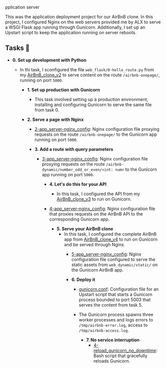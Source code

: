 pplication server

This was the application deployment project for our AirBnB clone. In this
project, I configured Nginx on the web servers provided me by ALX
to serve a WSGI Flask app running through Gunicorn. Additionally, I set up an
Upstart script to keep the application running on server reboots.

## Tasks :page_with_curl:

* **0. Set up development with Python**
  * In thi task, I sconfigured the file `web_flask/0-hello_route.py` from my
    [AirBnB_clone_v2](https://github.com/aysuarex/AirBnB_clone_v2) to serve content
      on the route `/airbnb-onepage/`, running on port `5000`.

      * **1. Set up production with Gunicorn**
        * This task involved setting up a production environment, installing and configuring
	  Gunicorn to serve the same file from task 0.

	  * **2. Serve a page with Nginx**
	    * [2-app_server-nginx_config](./2-app_server-nginx_config): Nginx configuration file
	      proxying requests on the route `/airbnb-onepage/` to the Gunicorn app running on
	        port `5000`.

		* **3. Add a route with query parameters**
		  * [3-app_server-nginx_config](./3-app_server-nginx_config): Nginx configuration file
		    proxying requests on the route `/airbnb-dynamic/number_odd_or_even/<int: num>` to the
		      Gunicorn app running on port `5000`.

		      * **4. Let's do this for your API**
		        * In this task, I configured the API from my [AirBnB_clone_v3](https://github.com/Tijani1402/AirBnB_clone_v31) to run on Gunicorn.
			  * [4-app_server-nginx_config](./4-app_server-nginx_config): Nginx configuration file
			    that proxies requests on the AirBnB API to the corresponding Gunicorn app.

			    * **5. Serve your AirBnB clone**
			      * In this task, I configured the complete AirBnB app from [AirBnB_clone_v4](https://github.com/aysuarex/AirBnB_clone_v4) to run on Gunicorn and be served through Nginx.
			        * [5-app_server-nginx_config](./5-app_server-nginx_config): Nginx configuration file
				  configured to serve the static assets from `web_dynamic/static/` on the Gunicorn AirBnB
				    app.

				    * **6. Deploy it**
				      * [gunicorn.conf](./gunicorn.conf): Configuration file for an Upstart script that starts a
				        Gunicorn process bounded to port 5003 that serves the content from task 5.
					  * The Gunicorn process spawns three worker processes and logs errors to `/tmp/airbnb-error.log`,
					    access to `/tmp/airbnb-access.log`.

					    * **7. No service interruption**
					      * [4-reload_gunicorn_no_downtime](./4-reload_gunicorn_no_downtime): Bash script that gracefully
					        reloads Gunicorn.
